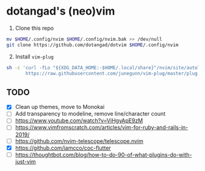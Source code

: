 # dotangad's (neo)vim

1. Clone this repo
```sh
mv $HOME/.config/nvim $HOME/.config/nvim.bak >> /dev/null
git clone https://github.com/dotangad/dotvim $HOME/.config/nvim
```

2. Install `vim-plug`
```sh
sh -c 'curl -fLo "${XDG_DATA_HOME:-$HOME/.local/share}"/nvim/site/autoload/plug.vim --create-dirs \
       https://raw.githubusercontent.com/junegunn/vim-plug/master/plug.vim'
```

## TODO
- [x] Clean up themes, move to Monokai
- [ ] Add transparency to modeline, remove line/character count
- [ ] <https://www.youtube.com/watch?v=ViHgyApE9zM>
- [ ] <https://www.vimfromscratch.com/articles/vim-for-ruby-and-rails-in-2019/>
- [ ] <https://github.com/nvim-telescope/telescope.nvim>
- [x] <https://github.com/iamcco/coc-flutter>
- [ ] <https://thoughtbot.com/blog/how-to-do-90-of-what-plugins-do-with-just-vim>
